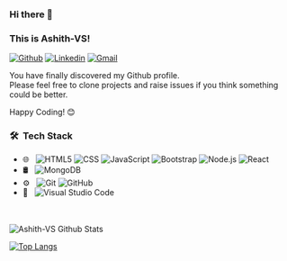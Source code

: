 ### Hi there 👋 
### This is Ashith-VS!

[![Github](https://img.shields.io/badge/-Github-000?style=flat&logo=Github&logoColor=white)](https://github.com/Ashith-VS)
[![Linkedin](https://img.shields.io/badge/-LinkedIn-blue?style=flat&logo=Linkedin&logoColor=white)](https://www.linkedin.com/in/ashith-vs/)
[![Gmail](https://img.shields.io/badge/-Gmail-c14438?style=flat&logo=Gmail&logoColor=white)](mailto:ashith855@gmail.com)

You have finally discovered my Github profile. <br>
Please feel free to clone projects and raise issues if you think something could be better.

Happy Coding! 😊


<h3> 🛠 &nbsp;Tech Stack</h3>

- 🌐 &nbsp;
  ![HTML5](https://img.shields.io/badge/-HTML5-333333?style=flat&logo=HTML5)
  ![CSS](https://img.shields.io/badge/-CSS-333333?style=flat&logo=CSS3&logoColor=1572B6)
  ![JavaScript](https://img.shields.io/badge/-JavaScript-333333?style=flat&logo=javascript)
  ![Bootstrap](https://img.shields.io/badge/-Bootstrap-333333?style=flat&logo=bootstrap&logoColor=563D7C)
  ![Node.js](https://img.shields.io/badge/-Node.js-333333?style=flat&logo=node.js)
  ![React](https://img.shields.io/badge/-React-333333?style=flat&logo=react)
- 🛢 &nbsp;
  ![MongoDB](https://img.shields.io/badge/-MongoDB-333333?style=flat&logo=mongodb)
- ⚙️ &nbsp;
  ![Git](https://img.shields.io/badge/-Git-333333?style=flat&logo=git)
  ![GitHub](https://img.shields.io/badge/-GitHub-333333?style=flat&logo=github)
- 🔧 &nbsp;
  ![Visual Studio Code](https://img.shields.io/badge/-Visual%20Studio%20Code-333333?style=flat&logo=visual-studio-code&logoColor=007ACC)
<br/>

<br>

<img align="center" src="https://github-readme-stats.vercel.app/api?username=Ashith-VS&include_all_commits=true&count_private=true&show_icons=true&line_height=20&title_color=7A7ADB&icon_color=2234AE&text_color=D3D3D3&bg_color=0,000000,130F40" alt="Ashith-VS Github Stats">

</br>

[![Top Langs](https://github-readme-stats.vercel.app/api/top-langs/?username=Ashith-VS&layout=compact&text_color=daf7dc&bg_color=151515)](https://github.com/Ashith-VS/github-readme-stats)


